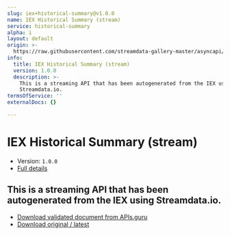 ```yaml
---
slug: iex+historical-summary@v1.0.0
name: IEX Historical Summary (stream)
service: historical-summary
alpha: i
layout: default
origin: >-
  https://raw.githubusercontent.com/streamdata-gallery-master/asyncapi/master/_listings/iex/iex-historical-summary-stream-async.md
info:
  title: IEX Historical Summary (stream)
  version: 1.0.0
  description: >-
    This is a streaming API that has been autogenerated from the IEX using
    Streamdata.io.
termsOfService: ''
externalDocs: {}

---
```

# IEX Historical Summary (stream)

* Version: `1.0.0`
* [Full details](../html/iex+historical-summary@v1.0.0.html)



## This is a streaming API that has been autogenerated from the IEX using Streamdata.io.



* [Download validated document from APIs.guru](https://raw.githubusercontent.com/APIs-guru/asyncapi-directory/master/docs/APIs/iex%2Bhistorical-summary%40v1.0.0.yaml)
* [Download original / latest](https://raw.githubusercontent.com/streamdata-gallery-master/asyncapi/master/_listings/iex/iex-historical-summary-stream-async.md)

<script type="application/ld+json">
{
  "@context": "http://schema.org/",
  "@type": "WebAPI",
  "description": "This is a streaming API that has been autogenerated from the IEX using Streamdata.io.",
  "documentation": "",

  "name": "IEX Historical Summary (stream)"
}
</script>
